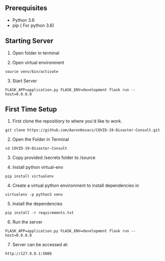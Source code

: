 ## Prerequisites

- Python 3.6
- pip ( For python 3.6)

## Starting Server

1. Open folder in terminal

2. Open virtual environment

```
source venv/bin/activate
```

3. Start Server

```
FLASK_APP=application.py FLASK_ENV=development flask run --host=0.0.0.0
```


## First Time Setup

1. First clone the repositiory to where you'd like to work.

```
git clone https://github.com/AaronKovacs/COVID-19-Disaster-Consult.git
```


2. Open the Folder in Terminal

```
cd COVID-19-Disaster-Consult
```


3. Copy provided /secrets folder to /source

5. Install python virtual-env

```
pip install virtualenv
```

4. Create a virtual python environment to install dependencies in

```
virtualenv -p python3 venv
```

5. Install the dependencies

```
pip install -r requirements.txt
```

6. Run the server

```
FLASK_APP=application.py FLASK_ENV=development flask run --host=0.0.0.0
```

7. Server can be accessed at:

```
http://127.0.0.1:5000
```